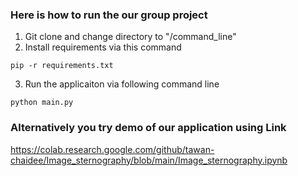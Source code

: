 ### Here is how to run the our group project

1. Git clone and change directory to "/command_line"
2. Install requirements via this command
```
pip -r requirements.txt
```
3. Run the applicaiton via following command line 
```
python main.py
```

### Alternatively you try demo of our application using Link
https://colab.research.google.com/github/tawan-chaidee/Image_sternography/blob/main/Image_sternography.ipynb
